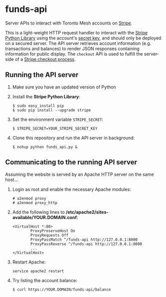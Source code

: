 # funds-api

Server APIs to interact with Toronto Mesh accounts on [Stripe](https://stripe.com).

This is a light-weight HTTP request handler to interact with the [Stripe Python Library](https://stripe.com/docs/libraries#python-library) using the account's [secret key](https://dashboard.stripe.com/account/apikeys), and should only be deployed on a secured server. The API server retrieves account information (e.g. transactions and balances) to render JSON responses containing information for public display. The `checkout` API is used to fulfill the server-side of a [Stripe checkout process](https://stripe.com/docs/checkout/tutorial).

## Running the API server

1. Make sure you have an updated version of Python

1. Install the **Stripe Python Library**:

    ```
    $ sudo easy_install pip
    $ sudo pip install --upgrade stripe
    ```

1. Set the environment variable `STRIPE_SECRET`:

    ```
    $ STRIPE_SECRET=YOUR_STRIPE_SECRET_KEY
    ```

1. Clone this repository and run the API server in background:

    ```
    $ nohup python funds_api.py &
    ```

## Communicating to the running API server

Assuming the website is served by an Apache HTTP server on the same host...

1. Login as root and enable the necessary Apache modules:

    ```
    # a2enmod proxy
    # a2enmod proxy_http
    ```

1. Add the following lines to **/etc/apache2/sites-available/YOUR.DOMAIN.conf**:

    ```
    <VirtualHost *:80>
            ProxyPreserveHost On
            ProxyRequests Off
            ProxyPassMatch ^/funds-api http://127.0.0.1:8000
            ProxyPassReverse ^/funds-api http://127.0.0.1:8000
            ...
    </VirtualHost>
    ```

1. Restart Apache:

    ```
    service apache2 restart
    ```

1. Try listing the account balance:

    ```
    $ curl https://YOUR.DOMAIN/funds-api/balance
    ```
